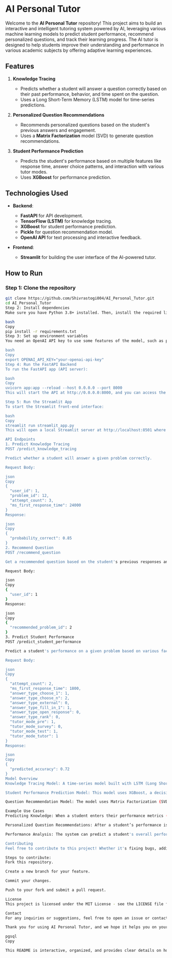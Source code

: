 # AI Personal Tutor

Welcome to the **AI Personal Tutor** repository! This project aims to build an interactive and intelligent tutoring system powered by AI, leveraging various machine learning models to predict student performance, recommend personalized questions, and track their learning progress. The AI tutor is designed to help students improve their understanding and performance in various academic subjects by offering adaptive learning experiences.

## Features

1. **Knowledge Tracing**
   - Predicts whether a student will answer a question correctly based on their past performance, behavior, and time spent on the question.
   - Uses a Long Short-Term Memory (LSTM) model for time-series predictions.
   
2. **Personalized Question Recommendations**
   - Recommends personalized questions based on the student's previous answers and engagement.
   - Uses a **Matrix Factorization** model (SVD) to generate question recommendations.

3. **Student Performance Prediction**
   - Predicts the student's performance based on multiple features like response time, answer choice patterns, and interaction with various tutor modes.
   - Uses **XGBoost** for performance prediction.

## Technologies Used

- **Backend**: 
   - **FastAPI** for API development.
   - **TensorFlow (LSTM)** for knowledge tracing.
   - **XGBoost** for student performance prediction.
   - **Pickle** for question recommendation model.
   - **OpenAI API** for text processing and interactive feedback.

- **Frontend**:
   - **Streamlit** for building the user interface of the AI-powered tutor.

## How to Run

### Step 1: Clone the repository

```bash
git clone https://github.com/Shivrastogi004/AI_Personal_Tutor.git
cd AI_Personal_Tutor
Step 2: Install dependencies
Make sure you have Python 3.8+ installed. Then, install the required libraries:

bash
Copy
pip install -r requirements.txt
Step 3: Set up environment variables
You need an OpenAI API key to use some features of the model, such as personalized feedback generation. To use OpenAI API, get your key from OpenAI's website and set it in your environment variables:

bash
Copy
export OPENAI_API_KEY="your-openai-api-key"
Step 4: Run the FastAPI Backend
To run the FastAPI app (API server):

bash
Copy
uvicorn app:app --reload --host 0.0.0.0 --port 8000
This will start the API at http://0.0.0.0:8000, and you can access the API documentation at http://127.0.0.1:8000/docs.

Step 5: Run the Streamlit App
To start the Streamlit front-end interface:

bash
Copy
streamlit run streamlit_app.py
This will open a local Streamlit server at http://localhost:8501 where users can interact with the AI Personal Tutor.

API Endpoints
1. Predict Knowledge Tracing
POST /predict_knowledge_tracing

Predict whether a student will answer a given problem correctly.

Request Body:

json
Copy
{
  "user_id": 1,
  "problem_id": 12,
  "attempt_count": 3,
  "ms_first_response_time": 24000
}
Response:

json
Copy
{
  "probability_correct": 0.85
}
2. Recommend Question
POST /recommend_question

Get a recommended question based on the student's previous responses and performance.

Request Body:

json
Copy
{
  "user_id": 1
}
Response:

json
Copy
{
  "recommended_problem_id": 2
}
3. Predict Student Performance
POST /predict_student_performance

Predict a student's performance on a given problem based on various factors like response time, answer choice patterns, and tutor mode used.

Request Body:

json
Copy
{
  "attempt_count": 2,
  "ms_first_response_time": 1800,
  "answer_type_choose_1": 1,
  "answer_type_choose_n": 2,
  "answer_type_external": 0,
  "answer_type_fill_in_1": 1,
  "answer_type_open_response": 0,
  "answer_type_rank": 0,
  "tutor_mode_pre": 1,
  "tutor_mode_survey": 0,
  "tutor_mode_test": 1,
  "tutor_mode_tutor": 1
}
Response:

json
Copy
{
  "predicted_accuracy": 0.72
}
Model Overview
Knowledge Tracing Model: A time-series model built with LSTM (Long Short-Term Memory) to predict if a student will answer a question correctly based on past interactions.

Student Performance Prediction Model: This model uses XGBoost, a decision-tree-based ensemble method, to predict a student's overall performance based on multiple behavioral features.

Question Recommendation Model: The model uses Matrix Factorization (SVD) to recommend questions to the student based on their previous interactions with the system.

Example Use Cases
Predicting Knowledge: When a student enters their performance metrics (e.g., response time, past attempts), the system will predict whether the student is likely to answer a question correctly. This feedback helps the student know if they need further practice in a certain topic.

Personalized Question Recommendations: After a student’s performance is analyzed, the system can recommend personalized questions to help the student improve specific weak areas.

Performance Analysis: The system can predict a student's overall performance based on various metrics, helping tutors or educational institutions understand where a student needs more attention.

Contributing
Feel free to contribute to this project! Whether it's fixing bugs, adding new features, or improving the documentation, your contributions are welcome.

Steps to contribute:
Fork this repository.

Create a new branch for your feature.

Commit your changes.

Push to your fork and submit a pull request.

License
This project is licensed under the MIT License - see the LICENSE file for details.

Contact
For any inquiries or suggestions, feel free to open an issue or contact the project maintainers directly.

Thank you for using AI Personal Tutor, and we hope it helps you on your educational journey! 🚀

pgsql
Copy

This README is interactive, organized, and provides clear details on how to set up and run the project, along with detailed descriptions of the API endpoints and models used in the project. You can copy and paste this into your `README.md` file.




